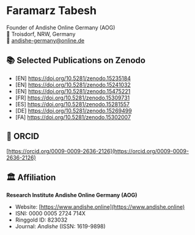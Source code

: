 # Faramarz Tabesh

Founder of Andishe Online Germany (AOG)  
📍 Troisdorf, NRW, Germany  
📧 andishe-germany@online.de

## 📚 Selected Publications on Zenodo

- [EN] https://doi.org/10.5281/zenodo.15235184  
- [EN] https://doi.org/10.5281/zenodo.15241032  
- [EN] https://doi.org/10.5281/zenodo.15475221  
- [FR] https://doi.org/10.5281/zenodo.15309731  
- [ES] https://doi.org/10.5281/zenodo.15281557  
- [DE] https://doi.org/10.5281/zenodo.15269499  
- [FA] https://doi.org/10.5281/zenodo.15302007  

## 🔗 ORCID

[https://orcid.org/0009-0009-2636-2126](https://orcid.org/0009-0009-2636-2126)

## 🏛 Affiliation

**Research Institute Andishe Online Germany (AOG)**  
- Website: [https://www.andishe.online](https://www.andishe.online)  
- ISNI: 0000 0005 2724 714X  
- Ringgold ID: 823032  
- Journal: *Andishe* (ISSN: 1619-9898)
